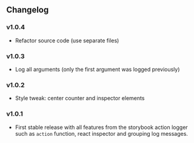 ## Changelog

### v1.0.4

* Refactor source code (use separate files)

### v1.0.3

* Log all arguments (only the first argument was logged previously)

### v1.0.2

* Style tweak: center counter and inspector elements

### v1.0.1

* First stable release with all features from the storybook action logger such as `action` function, react inspector and grouping log messages.
